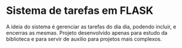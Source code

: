 # Sistema de tarefas em FLASK

A ideia do sistema é gerenciar as tarefas do dia dia, podendo incluir, e encerras as mesmas.
Projeto desenvolvido apenas para estudo da biblioteca e para servir de auxilio para projetos mais complexos.


